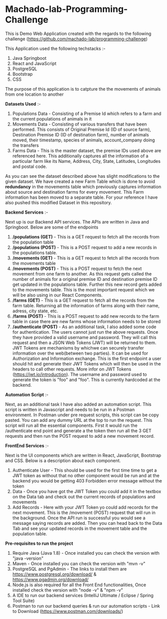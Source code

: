 # Machado-lab-Programming-Challenge
This is Demo Web Application created with the regards to the following challenge (https://github.com/machado-lab/programming-challenge)

This Application used the following techstacks :- 
1) Java Springboot
2) React and JavaScript
3) PostgreSQL
4) Bootstrap
5) CSS

The purpose of this application is to catpture the the movements of animals from one location to another

**Datasets Used** :- 
1) Populations Data - Consisting of a Premise Id which refers to a farm and the current populations of animals in it
2) Movements Data - Consisting of various transfers that have been performed. This consists of Original Premise Id (ID of source farm), Destination Premise ID (ID of destination farm), number of animals moved, their timestamp, species of animals, account_company doing the transfers
3) Farms Data - This is the master dataset, the premise IDs used above are referenced here. This additionally captures all the information of a particular farm like its Name, Address, City, State, Latitudes, Longitudes and postal code. 

As you can see the dataset described above has slight modifications to the given dataset. We have created a new Farm Table which is done to avoid **redundancy** in the movememts table which previously captures information about source and destination farms for every movement. This Farm information has been moved to a separate table. For your reference I have also pushed this modified Dataset in this repository.  

**Backend Services** :-

Next up is our Backend API services. The APIs are written in Java and Springboot. Below are some of the endpoints 

1) **/populations (GET)** - This is a GET request to fetch all the records from the population table
2) **/populations (POST)** - This is a POST request to add a new records in the populations table.
3) **/movements (GET)** - This is a GET request to fetch all the records from the movements table 
4) **/movements (POST)** - This is a POST request to fetch the next movement from one farm to another. As this request gets called the number of animals for a original premise ID and destination premise ID get updated in the populations table. Further this new record gets added to the movements table. This is the most important request which we will be also using in our React Components. 
5) **/farms (GET)** - This is a GET request to fetch all the records from the farm table. Returning all the information of farms along with their name, adress, city state, etc. 
6) **/farms (POST)** - This is a POST request to add new records to the farm table in case there are new farms whose information needs to be stored 
7) **/authenticate (POST)** - As an additional task, I also added some code for authentication. The users cannot just run the above requests. Once they have provided a valid username and password. They will call this request and then a JSON Web Tokens (JWT)  will be returned to them. JWT Tokens are mechanisms by whichwe can securely transfer information over the web(between two parties). It can be used for Authorization and Information exchange. This is the first endpoint a user should hit and generate their JWT Tokens which will then be used in the headers to call other requests. More infor on JWT Tokens (https://jwt.io/introduction). The username and password used to generate the token is "foo" and "foo". This is currently hardcoded at the backend. 

**Automation Script** :- 

Next, as an additional task I have also added an automation script. This script is written in Javascript and needs to be run in a Postman environment. In Postman under pre request scripts, this script can be copy pasted. You can add any dummy URL at the top to run the request. This script will run all the essential components. First it would run the /authenticate end point and generate a the token then run all the 3 GET requests and then run the POST request to add a new movement record. 

**FrontEnd Services** :- 

Next is the UI components which are written in React, JavaScript, Bootstrap and CSS. Below is a description about each component. 
1) Authenticate User - This should be used for the first time time to get a JWT token as without that no other component would be run and at the backend you would be getting 403 Forbidden error message without the token
2) Data - Once you have got the JWT Token you could add it in the textbox on the Data tab and check out the current records of populations and movements
3) Add Records - Here with your JWT Token yo could add records for the next movement. This is the /movement (POST) request that will run in the background. Once the API run is successful you would see a message saying records are added. Then you can head back to the Data Tab and see your updated records in the movement table and the population table. 

**Pre-requisites to run the project**
1) Require Java (Java 1.8) - Once installed you can check the version with "java -version"
2) Maven - Once installed you can check the version with "mvn -v"
3) PostgreSQL and PgAdmin - The links to install them are https://www.postgresql.org/download/ & https://www.pgadmin.org/download/
4) Node.js is also required for all the Front End functionalities, Once installed check the version with "node -v" &  "npm -v"
5) A IDE to run our backend services (IntelliJ Ultimate / Eclipse / Spring Tool Suite)
6) Postman to run our backend queries & run our automation scripts - Link to Download (https://www.postman.com/downloads/)

